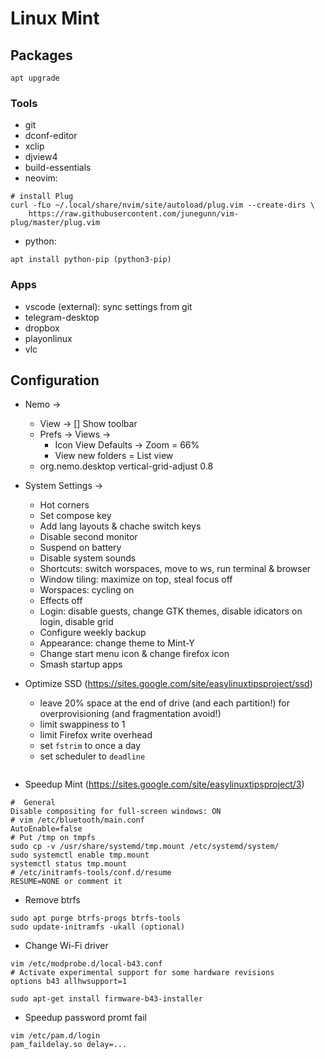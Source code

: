 # Linux Mint



## Packages
```
apt upgrade
```

### Tools
* git
* dconf-editor
* xclip
* djview4
* build-essentials
* neovim:
```
# install Plug
curl -fLo ~/.local/share/nvim/site/autoload/plug.vim --create-dirs \
    https://raw.githubusercontent.com/junegunn/vim-plug/master/plug.vim
```
* python:
```
apt install python-pip (python3-pip)
```

### Apps
* vscode (external): sync settings from git
* telegram-desktop
* dropbox
* playonlinux
* vlc

## Configuration
* Nemo ->
	- View -> [] Show toolbar
    - Prefs -> Views ->
        * Icon View Defaults -> Zoom = 66%
        * View new folders = List view
    - org.nemo.desktop vertical-grid-adjust 0.8

* System Settings ->
	- Hot corners
	- Set compose key
	- Add lang layouts & chache switch keys
	- Disable second monitor
	- Suspend on battery
	- Disable system sounds
	- Shortcuts: switch worspaces, move to ws, run terminal & browser
	- Window tiling: maximize on top, steal focus off
	- Worspaces: cycling on
	- Effects off
	- Login: disable guests, change GTK themes, disable idicators on login, disable grid
	- Configure weekly backup
	- Appearance: change theme to Mint-Y
	- Change start menu icon & change firefox icon
	- Smash startup apps

* Optimize SSD (https://sites.google.com/site/easylinuxtipsproject/ssd)
	- leave 20% space at the end of drive (and each partition!) for overprovisioning (and fragmentation avoid!)
	- limit swappiness to 1
	- limit Firefox write overhead
	- set `fstrim` to once a day
	- set scheduler to `deadline`
```
```
* Speedup Mint (https://sites.google.com/site/easylinuxtipsproject/3)
```
#  General
Disable compositing for full-screen windows: ON
# vim /etc/bluetooth/main.conf
AutoEnable=false
# Put /tmp on tmpfs
sudo cp -v /usr/share/systemd/tmp.mount /etc/systemd/system/
sudo systemctl enable tmp.mount
systemctl status tmp.mount
# /etc/initramfs-tools/conf.d/resume
RESUME=NONE or comment it
```
* Remove btrfs
```
sudo apt purge btrfs-progs btrfs-tools
sudo update-initramfs -ukall (optional)
```
* Change Wi-Fi driver
```
vim /etc/modprobe.d/local-b43.conf
# Activate experimental support for some hardware revisions
options b43 allhwsupport=1

sudo apt-get install firmware-b43-installer
```
* Speedup password promt fail
```
vim /etc/pam.d/login
pam_faildelay.so delay=...
```
